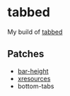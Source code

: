 
# tabbed

My build of [tabbed](https://tools.suckless.org/tabbed/)

## Patches
- [bar-height](https://tools.suckless.org/tabbed/patches/bar-height/)
- [xresources](https://tools.suckless.org/tabbed/patches/xresources/)
- bottom-tabs
